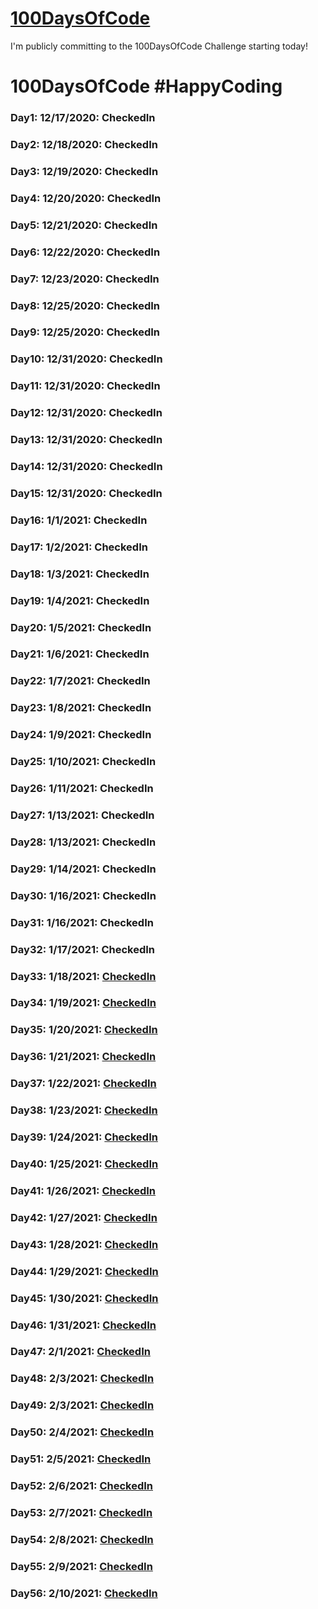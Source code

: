 # [100DaysOfCode](https://www.100daysofcode.com/)

I'm publicly committing to the 100DaysOfCode Challenge starting today!

# 100DaysOfCode #HappyCoding

### Day1: 12/17/2020: CheckedIn

### Day2: 12/18/2020: CheckedIn

### Day3: 12/19/2020: CheckedIn

### Day4: 12/20/2020: CheckedIn

### Day5: 12/21/2020: CheckedIn

### Day6: 12/22/2020: CheckedIn

### Day7: 12/23/2020: CheckedIn

### Day8: 12/25/2020: CheckedIn

### Day9: 12/25/2020: CheckedIn

### Day10: 12/31/2020: CheckedIn

### Day11: 12/31/2020: CheckedIn

### Day12: 12/31/2020: CheckedIn

### Day13: 12/31/2020: CheckedIn

### Day14: 12/31/2020: CheckedIn

### Day15: 12/31/2020: CheckedIn

### Day16: 1/1/2021: CheckedIn

### Day17: 1/2/2021: CheckedIn

### Day18: 1/3/2021: CheckedIn

### Day19: 1/4/2021: CheckedIn

### Day20: 1/5/2021: CheckedIn

### Day21: 1/6/2021: CheckedIn

### Day22: 1/7/2021: CheckedIn

### Day23: 1/8/2021: CheckedIn

### Day24: 1/9/2021: CheckedIn

### Day25: 1/10/2021: CheckedIn

### Day26: 1/11/2021: CheckedIn

### Day27: 1/13/2021: CheckedIn

### Day28: 1/13/2021: CheckedIn

### Day29: 1/14/2021: CheckedIn

### Day30: 1/16/2021: CheckedIn

### Day31: 1/16/2021: CheckedIn

### Day32: 1/17/2021: CheckedIn

### Day33: 1/18/2021: [CheckedIn](https://github.com/VIJAYAYERUVA/100DaysOfCode/blob/main/Python/arrays.py)

### Day34: 1/19/2021: [CheckedIn](https://github.com/VIJAYAYERUVA/100DaysOfCode/blob/main/Python/itertools_product.py)

### Day35: 1/20/2021: [CheckedIn](https://github.com/VIJAYAYERUVA/100DaysOfCode/blob/main/Python/anagrams.py)

### Day36: 1/21/2021: [CheckedIn](https://github.com/VIJAYAYERUVA/100DaysOfCode/blob/main/Python/itertools_permutations.py)

### Day37: 1/22/2021: [CheckedIn](https://github.com/VIJAYAYERUVA/100DaysOfCode/blob/main/Python/itertools_combinations.py)

### Day38: 1/23/2021: [CheckedIn](https://github.com/VIJAYAYERUVA/100DaysOfCode/blob/main/Python/itertools_combinations_with_replacement.py)

### Day39: 1/24/2021: [CheckedIn](https://github.com/VIJAYAYERUVA/100DaysOfCode/blob/main/Python/collectionsCounter.py)

### Day40: 1/25/2021: [CheckedIn](https://github.com/VIJAYAYERUVA/100DaysOfCode/blob/main/Python/defaultDict.py)

### Day41: 1/26/2021: [CheckedIn](https://github.com/VIJAYAYERUVA/100DaysOfCode/blob/main/Python/collectionsNamedtuple.py)

### Day42: 1/27/2021: [CheckedIn](https://github.com/VIJAYAYERUVA/100DaysOfCode/blob/main/Python/collectionsOrderedDict.py)

### Day43: 1/28/2021: [CheckedIn](https://github.com/VIJAYAYERUVA/100DaysOfCode/blob/main/Python/wordOrder.py)

### Day44: 1/29/2021: [CheckedIn](https://github.com/VIJAYAYERUVA/100DaysOfCode/blob/main/Python/sets1.py)

### Day45: 1/30/2021: [CheckedIn](https://github.com/VIJAYAYERUVA/100DaysOfCode/blob/main/Python/sets2.py)

### Day46: 1/31/2021: [CheckedIn](https://github.com/VIJAYAYERUVA/100DaysOfCode/blob/main/Python/sets3.py)

### Day47: 2/1/2021: [CheckedIn](https://github.com/VIJAYAYERUVA/100DaysOfCode/blob/main/Python/twoSum.py)

### Day48: 2/3/2021: [CheckedIn](https://github.com/VIJAYAYERUVA/100DaysOfCode/blob/main/Python/sets4.py)

### Day49: 2/3/2021: [CheckedIn](https://github.com/VIJAYAYERUVA/100DaysOfCode/blob/main/Python/sets5.py)

### Day50: 2/4/2021: [CheckedIn](https://github.com/VIJAYAYERUVA/100DaysOfCode/blob/main/Python/sets6.py)

### Day51: 2/5/2021: [CheckedIn](https://github.com/VIJAYAYERUVA/100DaysOfCode/blob/main/Python/rangoli.py)

### Day52: 2/6/2021: [CheckedIn](https://github.com/VIJAYAYERUVA/100DaysOfCode/blob/main/Python/sets7.py)

### Day53: 2/7/2021: [CheckedIn](https://github.com/VIJAYAYERUVA/100DaysOfCode/blob/main/Python/input.py)

### Day54: 2/8/2021: [CheckedIn](https://github.com/VIJAYAYERUVA/100DaysOfCode/blob/main/Python/textAlignment.py)

### Day55: 2/9/2021: [CheckedIn](https://github.com/VIJAYAYERUVA/100DaysOfCode/blob/main/Python/sets8.py)

### Day56: 2/10/2021: [CheckedIn](https://github.com/VIJAYAYERUVA/100DaysOfCode/blob/main/Python/sets9.py)
